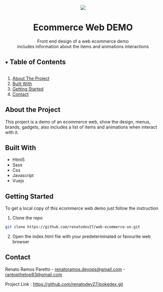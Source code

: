 <div align="center">
  <img src="https://user-images.githubusercontent.com/73003319/134998389-78b194a8-4501-48d3-9228-45c1944afae0.png">
  <h1>Ecommerce Web DEMO</h1>
  <label>Front end design of a web ecommerce demo <br> includes information about the items and animations interactions</h6>
</div>

<details open="open">
  <summary><h2 style="display: inline-block">Table of Contents</h2></summary>
  <ol>
    <li> <a href="#about-the-project">About The Project</a> </li>
    <li> <a href="#built-with">Built With</a></li>
    <li> <a href="#getting-started">Getting Started</a> </li>
    <li><a href="#contact">Contact</a></li>
  </ol>
</details>

## About the Project
This project is a demo of an ecommerce web, show the design, menus, brands, gadgets, also includes a list of items and animations when interact with it.

## Built With
- Html5
- Sass
- Css
- Javascript
- Vuejs

## Getting Started
To get a local copy of this ecommerce web demo just follow the instruction

1. Clone the repo

````sh
git clone https://github.com/renatodev27/web-ecommerce-un.git
````
2. Open the index.html file with your predeterminated or favourite web browser

## Contact

Renato Ramos Paretto - renatoramos.devops@gmail.com - rantopthetop93@gmail.com

Project Link : https://github.com/renatodev27/pokedex.git
